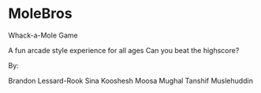 # MoleBros

Whack-a-Mole Game

A fun arcade style experience for all ages
Can you beat the highscore?

By:

Brandon Lessard-Rook
Sina Kooshesh
Moosa Mughal
Tanshif Muslehuddin
